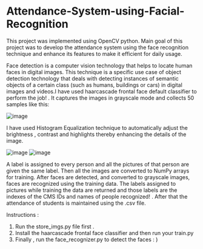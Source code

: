 # Attendance-System-using-Facial-Recognition

This project was implemented using OpenCV python. Main goal of this project was to develop the attendance system using the face recognition technique and enhance its features to make it efficient for daily usage.

Face detection is a computer vision technology that helps to locate human faces in digital images. This technique is a specific use case of object detection technology that deals with detecting instances of semantic objects of a certain class (such as humans, buildings or cars) in digital images and videos.I have used haarcascade frontal face default classifier to perform the job! . It captures the images in grayscale mode and collects 50 samples like this: 

![image](https://user-images.githubusercontent.com/88980986/160107250-3fe83927-b723-4ba8-94cc-5d8ead888f0a.png)

I have used Histogram Equalization technique to automatically adjust the brightness , contrast and highlights thereby enhancing the details of the image.

![image](https://user-images.githubusercontent.com/88980986/160107438-877b5e1f-d01e-4b6c-bf31-ace6c619acad.png)
![image](https://user-images.githubusercontent.com/88980986/160107406-8e89a8d5-03c3-4918-800e-4bdca9eaa884.png)

A label is assigned to every person and all the pictures of that person are given the same label. Then all the images are converted to NumPy arrays for training. 
After faces are detected, and converted to grayscale images, faces are recognized using the training data. The labels assigned to pictures while training the data are returned and those labels are the indexes of the CMS IDs and names of people recognized! . After that the attendance of students is maintained using the .csv file.

Instructions :

1) Run the store_imgs.py file first .
2) Install the haarcascade frontal face classifier and then run your train.py
3) Finally , run the face_recognizer.py to detect the faces : ) 





